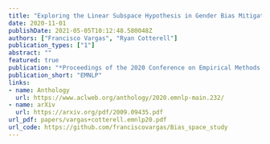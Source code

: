 ```yaml
---
title: "Exploring the Linear Subspace Hypothesis in Gender Bias Mitigation"
date: 2020-11-01
publishDate: 2021-05-05T10:12:48.580048Z
authors: ["Francisco Vargas", "Ryan Cotterell"]
publication_types: ["1"]
abstract: ""
featured: true
publication: "*Proceedings of the 2020 Conference on Empirical Methods in Natural Language Processing*"
publication_short: "EMNLP"
links:
- name: Anthology
  url: https://www.aclweb.org/anthology/2020.emnlp-main.232/
- name: arXiv
  url: https://arxiv.org/pdf/2009.09435.pdf
url_pdf: papers/vargas+cotterell.emnlp20.pdf
url_code: https://github.com/franciscovargas/Bias_space_study
---
```



